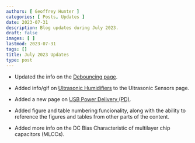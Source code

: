 ```yaml
---
authors: [ Geoffrey Hunter ]
categories: [ Posts, Updates ]
date: 2023-07-31
description: Blog updates during July 2023.
draft: false
images: [ ]
lastmod: 2023-07-31
tags: []
title: July 2023 Updates
type: post
---
```


* Updated the info on the [Debouncing page](/electronics/circuit-design/debouncing/).

* Added info/gif on [Ultrasonic Humidifiers](/electronics/components/sensors/ultrasonic-sensors/#ultrasonic-humidifiers) to the Ultrasonic Sensors page.

* Added a new page on [USB Power Delivery (PD)](/electronics/communication-protocols/usb-protocol/usb-power-delivery/).

* Added figure and table numbering funcionality, along with the ability to reference the figures and tables from other parts of the content.

* Added more info on the DC Bias Characteristic of multilayer chip capacitors (MLCCs).
